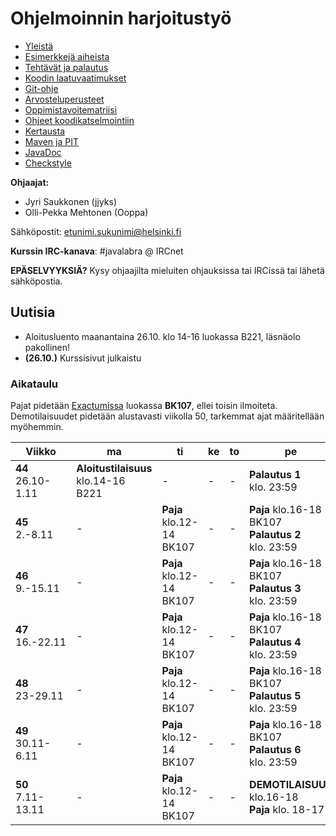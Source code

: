 # Ohjelmoinnin harjoitustyö
* [Yleistä](ohjeet/Yleistä.md)
* [Esimerkkejä aiheista](ohjeet/Esimerkkejä-aiheista.md)
* [Tehtävät ja palautus](ohjeet/Tehtävät-ja-palautus.md)
* [Koodin laatuvaatimukset](ohjeet/Koodin-laatuvaatimukset.md)
* [Git-ohje](ohjeet/Git-ohje.md)
* [Arvosteluperusteet](ohjeet/Arvosteluperusteet.md)
* [Oppimistavoitematriisi](http://www.cs.helsinki.fi/courses/58160/matriisi)
* [Ohjeet koodikatselmointiin](ohjeet/Koodikatselmointi.md)
* [Kertausta](ohjeet/Kertausta.md)
* [Maven ja PIT](ohjeet/Maven-ja-PIT.md)
* [JavaDoc](ohjeet/JavaDoc.md)
* [Checkstyle](ohjeet/Checkstyle.md)

**Ohjaajat:**
* Jyri Saukkonen (jjyks)
* Olli-Pekka Mehtonen (Ooppa)


Sähköpostit: etunimi.sukunimi@helsinki.fi

**Kurssin IRC-kanava**: 
\#javalabra @ IRCnet

**EPÄSELVYYKSIÄ?** Kysy ohjaajilta mieluiten ohjauksissa tai IRCissä tai lähetä sähköpostia.

## Uutisia

* Aloitusluento maanantaina 26.10. klo 14-16 luokassa B221, läsnäolo pakollinen!
* **(26.10.)** Kurssisivut julkaistu

### Aikataulu

Pajat pidetään [Exactumissa](http://www.helsinki.fi/teknos/opetustilat/kumpula/gh2b/default.htm) luokassa **BK107**, ellei toisin ilmoiteta. Demotilaisuudet pidetään alustavasti viikolla 50, tarkemmat ajat määritellään myöhemmin.

| Viikko | ma | ti | ke | to | pe | la | su |
| --- | --- | --- | --- | --- | --- | --- | --- |
| **44** <br> 26.10-1.11 |**Aloitustilaisuus**<br>klo.14-16<br>B221|  -  |  -  |  -  |**Palautus 1** <br> klo. 23:59|  -  |  -  |
| **45** <br> 2.-8.11 |  - |**Paja**<br>klo.12-14<br>BK107|  -  |  -  |**Paja** klo.16-18<br>BK107<br>**Palautus 2** <br> klo. 23:59|  -  |  -  |
| **46** <br> 9.-15.11 |  - |**Paja**<br>klo.12-14<br>BK107|  -  |  -  |**Paja** klo.16-18<br>BK107<br>**Palautus 3** <br> klo. 23:59|  -  |**Katselmointi 1** <br> klo: 23:59  |
| **47** <br> 16.-22.11 |  - |**Paja**<br>klo.12-14<br>BK107|  -  |  -  |**Paja** klo.16-18<br>BK107<br>**Palautus 4** <br> klo. 23:59|  -  |  -  | 
| **48** <br> 23-29.11 |  - |**Paja**<br>klo.12-14<br>BK107|  -  |  -  |**Paja** klo.16-18<br>BK107<br>**Palautus 5** <br> klo. 23:59|  -  |  -  |
| **49** <br> 30.11-6.11 |  - |**Paja**<br>klo.12-14<br>BK107|  -  |  -  |**Paja** klo.16-18<br>BK107<br>**Palautus 6** <br> klo. 23:59|  -  |**Katselmointi 2** <br> klo: 23:59  |
| **50** <br> 7.11-13.11 |  - |**Paja**<br>klo.12-14<br>BK107|  -  |  -  |**DEMOTILAISUUS** <br>klo.16-18 <br> **Paja** klo. 18-17|  -  | **Lopullinen palautus** <br> klo. 23:59|




